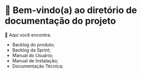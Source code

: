 # 🐙 Bem-vindo(a) ao diretório de documentação do projeto
:mag_right: Aqui você encontra:

 - Backlog do produto;
 - Backlog da Sprint;
 - Manual do Usuário;
 - Manual de Instalação;
 - Documentação Técnica;


